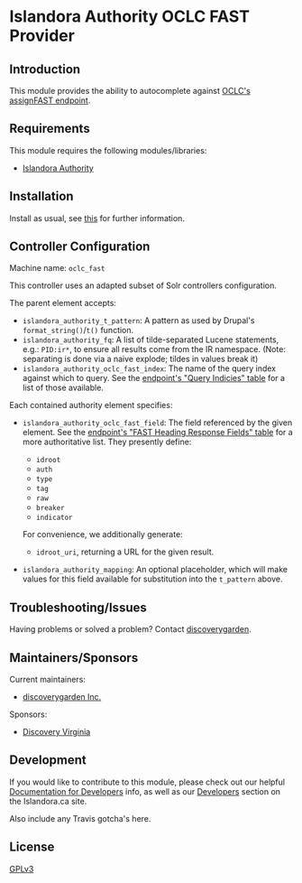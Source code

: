 # Islandora Authority OCLC FAST Provider

## Introduction

This module provides the ability to autocomplete against [OCLC's assignFAST endpoint](http://www.oclc.org/developer/develop/web-services/fast-api/assign-fast.en.html).

## Requirements

This module requires the following modules/libraries:

* [Islandora Authority](https://github.com/discoverygarden/islandora_authority)

## Installation

Install as usual, see [this](https://drupal.org/documentation/install/modules-themes/modules-7) for further information.

## Controller Configuration

Machine name: `oclc_fast`

This controller uses an adapted subset of Solr controllers configuration.

The parent element accepts:
* `islandora_authority_t_pattern`:  A pattern as used by Drupal's `format_string()`/`t()` function.
* `islandora_authority_fq`: A list of tilde-separated Lucene statements, e.g.: `PID:ir*`, to ensure all results come from the IR namespace. (Note: separating is done via a naive explode; tildes in values break it)
* `islandora_authority_oclc_fast_index`: The name of the query index against which to query. See the [endpoint's "Query Indicies" table](http://www.oclc.org/developer/develop/web-services/fast-api/assign-fast.en.html) for a list of those available.

Each contained authority element specifies:
* `islandora_authority_oclc_fast_field`: The field referenced by the given element. See the [endpoint's "FAST Heading Response Fields" table](http://www.oclc.org/developer/develop/web-services/fast-api/assign-fast.en.html) for a more authoritative list. They presently define:
    * `idroot`
    * `auth`
    * `type`
    * `tag`
    * `raw`
    * `breaker`
    * `indicator`

    For convenience, we additionally generate:
    * `idroot_uri`, returning a URL for the given result.
* `islandora_authority_mapping`: An optional placeholder, which will make values for this field available for substitution into the `t_pattern` above.

## Troubleshooting/Issues

Having problems or solved a problem? Contact
[discoverygarden](http://support.discoverygarden.ca).

## Maintainers/Sponsors

Current maintainers:

* [discoverygarden Inc.](https://github.com/discoverygarden)

Sponsors:

* [Discovery Virginia](http://virginiahumanities.org/discovery-virginia/)

## Development

If you would like to contribute to this module, please check out our helpful [Documentation for Developers](https://github.com/Islandora/islandora/wiki#wiki-documentation-for-developers) info, as well as our [Developers](http://islandora.ca/developers) section on the Islandora.ca site.

Also include any Travis gotcha's here.

## License

[GPLv3](http://www.gnu.org/licenses/gpl-3.0.txt)
